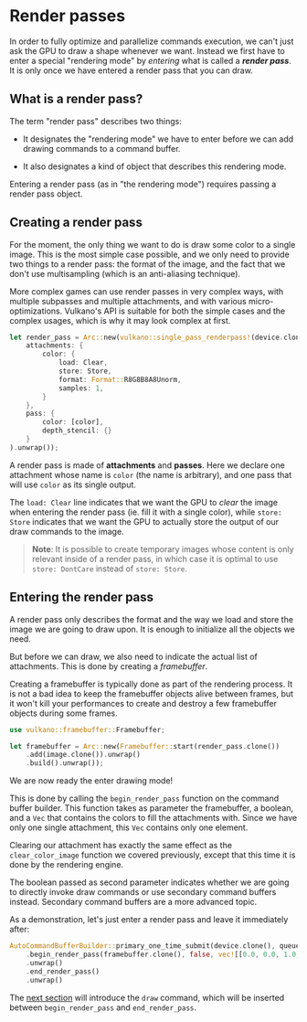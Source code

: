 # Render passes

In order to fully optimize and parallelize commands execution, we can't just ask the GPU
to draw a shape whenever we want. Instead we first have to enter a special "rendering mode" by
*entering* what is called a ***render pass***. It is only once we have entered a render pass that
you can draw.

## What is a render pass?

The term "render pass" describes two things:

- It designates the "rendering mode" we have to enter before we can add drawing commands to
  a command buffer.

- It also designates a kind of object that describes this rendering mode.

Entering a render pass (as in "the rendering mode") requires passing a render pass object.

## Creating a render pass

For the moment, the only thing we want to do is draw some color to a single image. This is the most
simple case possible, and we only need to provide two things to a render pass: the format of
the image, and the fact that we don't use multisampling (which is an anti-aliasing technique).

More complex games can use render passes in very complex ways, with multiple subpasses and
multiple attachments, and with various micro-optimizations. Vulkano's API is suitable for both the
simple cases and the complex usages, which is why it may look complex at first.

```rust
let render_pass = Arc::new(vulkano::single_pass_renderpass!(device.clone(),
    attachments: {
        color: {
            load: Clear,
            store: Store,
            format: Format::R8G8B8A8Unorm,
            samples: 1,
        }
    },
    pass: {
        color: [color],
        depth_stencil: {}
    }
).unwrap());
```

A render pass is made of **attachments** and **passes**. Here we declare one attachment whose name
is `color` (the name is arbitrary), and one pass that will use `color` as its single output.

The `load: Clear` line indicates that we want the GPU to *clear* the image when entering the render
pass (ie. fill it with a single color), while `store: Store` indicates that we want the GPU to
actually store the output of our draw commands to the image.

> **Note**: It is possible to create temporary images whose content is only relevant inside of a
> render pass, in which case it is optimal to use `store: DontCare` instead of `store: Store`.

## Entering the render pass

A render pass only describes the format and the way we load and store the image we are going to
draw upon. It is enough to initialize all the objects we need.

But before we can draw, we also need to indicate the actual list of attachments. This is done
by creating a *framebuffer*.

Creating a framebuffer is typically done as part of the rendering process. It is not a
bad idea to keep the framebuffer objects alive between frames, but it won't kill your
performances to create and destroy a few framebuffer objects during some frames.

```rust
use vulkano::framebuffer::Framebuffer;

let framebuffer = Arc::new(Framebuffer::start(render_pass.clone())
    .add(image.clone()).unwrap()
    .build().unwrap());
```

We are now ready the enter drawing mode!

This is done by calling the `begin_render_pass` function on the command buffer builder.
This function takes as parameter the framebuffer, a boolean, and a `Vec` that contains the colors
to fill the attachments with. Since we have only one single attachment, this `Vec` contains only
one element.

Clearing our attachment has exactly the same effect as the `clear_color_image` function we covered
previously, except that this time it is done by the rendering engine.

The boolean passed as second parameter indicates whether we are going to directly invoke draw
commands or use secondary command buffers instead. Secondary command buffers are a more advanced
topic.

As a demonstration, let's just enter a render pass and leave it immediately after:

```rust
AutoCommandBufferBuilder::primary_one_time_submit(device.clone(), queue.family()).unwrap()
    .begin_render_pass(framebuffer.clone(), false, vec![[0.0, 0.0, 1.0, 1.0].into()])
    .unwrap()
    .end_render_pass()
    .unwrap()
```

The [next section](/guide/graphics-pipeline-creation) will introduce the `draw` command, which will
be inserted between `begin_render_pass` and `end_render_pass`.
